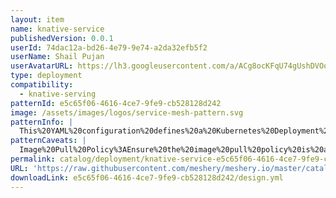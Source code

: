```yaml
---
layout: item
name: knative-service
publishedVersion: 0.0.1
userId: 74dac12a-bd26-4e79-9e74-a2da32efb5f2
userName: Shail Pujan
userAvatarURL: https://lh3.googleusercontent.com/a/ACg8ocKFqU74gUshDVOoxrgvrc2MtY_uM6710vYtmJ1lK3e3W7_L4Vef=s96-c
type: deployment
compatibility:
  - knative-serving
patternId: e5c65f06-4616-4ce7-9fe9-cb528128d242
image: /assets/images/logos/service-mesh-pattern.svg
patternInfo: |
  This%20YAML%20configuration%20defines%20a%20Kubernetes%20Deployment%20for%20a%20Knative%20service.%20This%20Deployment%2C%20named%20%22knative-service%2C%22%20specifies%20that%20a%20container%20will%20be%20created%20using%20a%20specified%20container%20image%2C%20which%20should%20be%20replaced%20with%20the%20actual%20image%20name.%20The%20container%20is%20configured%20to%20listen%20on%20port%208080.%20The%20Deployment%20ensures%20that%20a%20single%20replica%20of%20the%20container%20is%20maintained%20within%20the%20%22knative-serving%22%20namespace.%20The%20Deployment%20uses%20labels%20to%20identify%20the%20pods%20it%20manages.%0A%0AAdditionally%2C%20a%20Kubernetes%20Service%20is%20defined%20to%20expose%20the%20Deployment.%20This%20Service%2C%20named%20%22knative-service%2C%22%20is%20also%20created%20within%20the%20%22knative-serving%22%20namespace.%20It%20uses%20a%20selector%20to%20match%20the%20pods%20labeled%20with%20%22app%3A%20knative-service%22%20and%20maps%20the%20Service%20port%2080%20to%20the%20container%20port%208080%2C%20facilitating%20external%20access%20to%20the%20deployed%20application.%0A%0AFurthermore%2C%20a%20Knative%20Service%20resource%20is%20configured%20to%20manage%20the%20Knative%20service.%20This%20Knative%20Service%2C%20also%20named%20%22knative-service%22%20and%20located%20in%20the%20%22knative-serving%22%20namespace%2C%20is%20configured%20with%20the%20same%20container%20image%20and%20port%20settings.%20The%20Knative%20Service%20template%20includes%20metadata%20labels%20and%20container%20specifications%2C%20ensuring%20consistent%20deployment%20and%20management%20within%20the%20Knative%20environment.%20This%20setup%20allows%20the%20Knative%20service%20to%20handle%20HTTP%20requests%20efficiently%20and%20leverage%20Knative's%20autoscaling%20capabilities.
patternCaveats: |
  Image%20Pull%20Policy%3AEnsure%20the%20image%20pull%20policy%20is%20appropriately%20set%2C%20especially%20if%20using%20a%20custom%20or%20private%20container%20image.%20You%20may%20need%20to%20configure%20Kubernetes%20to%20access%20private%20image%20repositories%20by%20setting%20up%20image%20pull%20secrets.%0A%0AResource%20Requests%20and%20Limits%3A%20Define%20resource%20requests%20and%20limits%20for%20CPU%20and%20memory%20to%20ensure%20that%20the%20Knative%20service%20runs%20efficiently%20without%20exhausting%20cluster%20resources.%20This%20helps%20in%20resource%20allocation%20and%20autoscaling.%0A%0ANamespace%20Management%3A%20Deploying%20to%20the%20knative-serving%20namespace%20is%20typical%20for%20Knative%20components%2C%20but%20for%20user%20applications%2C%20consider%20using%20a%20separate%20namespace%20for%20better%20organization%20and%20access%20control.%0A%0AAutoscaling%20Configuration%3A%20Knative%20supports%20autoscaling%20based%20on%20metrics%20like%20concurrency%20or%20CPU%20usage.%20Configure%20autoscaling%20settings%20to%20match%20your%20application's%20load%20characteristics.%0A%0ANetworking%20and%20Ingress%3A%20Ensure%20your%20Knative%20service%20is%20properly%20exposed%20via%20an%20ingress%20or%20gateway%20if%20external%20access%20is%20required.%20Configure%20DNS%20settings%20and%20TLS%20for%20secure%20access.%0A%0AMonitoring%20and%20Logging%3A%20Implement%20monitoring%20and%20logging%20to%20track%20the%20performance%20and%20health%20of%20your%20Knative%20service.%20Use%20tools%20like%20Prometheus%2C%20Grafana%2C%20and%20Elasticsearch%20for%20this%20purpose.%0A%0A
permalink: catalog/deployment/knative-service-e5c65f06-4616-4ce7-9fe9-cb528128d242.html
URL: 'https://raw.githubusercontent.com/meshery/meshery.io/master/catalog/e5c65f06-4616-4ce7-9fe9-cb528128d242/0.0.1/design.yml'
downloadLink: e5c65f06-4616-4ce7-9fe9-cb528128d242/design.yml
---
```

